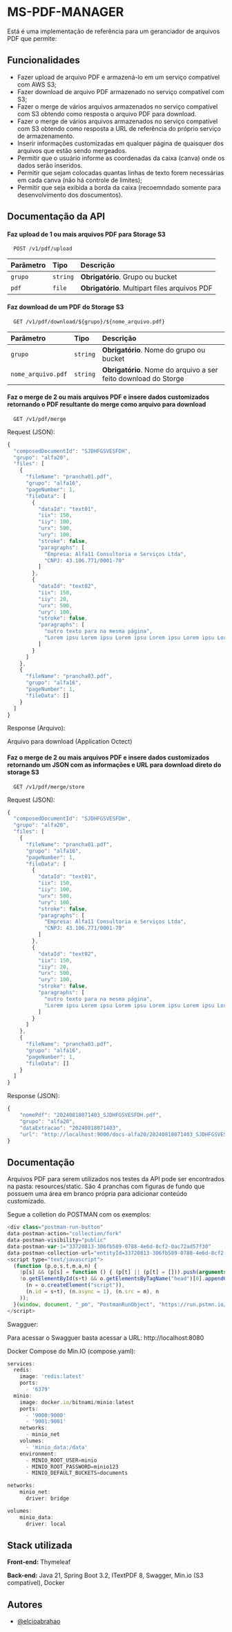 
# MS-PDF-MANAGER

Está é uma implementação de referência para um geranciador de arquivos PDF que permite:




## Funcionalidades

- Fazer upload de arquivo PDF e armazená-lo em um serviço compatível com AWS S3;
- Fazer download de arquivo PDF armazenado no serviço compatível com S3;
- Fazer o merge de vários arquivos armazenados no serviço compatível com S3 obtendo como resposta o arquivo PDF para download.
- Fazer o merge de vários arquivos armazenados no serviço compatível com S3 obtendo como resposta a URL de referência do próprio serviço de armazenamento.
- Inserir informações customizadas em qualquer página de quaisquer dos arquivos que estão sendo mergeados.
- Permitir que o usuário informe as coordenadas da caixa (canva) onde os dados serão inseridos.
- Permitir que sejam colocadas quantas linhas de texto forem necessárias em cada canva (não há controle de limites);
- Permitir que seja exibida a borda da caixa (recoemndado somente para desenvolvimento dos doscumentos).







## Documentação da API

#### Faz upload de 1 ou mais arquivos PDF para Storage S3

```http
  POST /v1/pdf/upload
```

| Parâmetro   | Tipo       | Descrição                           |
| :---------- | :--------- | :---------------------------------- |
| `grupo` | `string` | **Obrigatório**. Grupo ou bucket |
| `pdf` | `file` | **Obrigatório**. Multipart files arquivos PDF |

#### Faz download de um PDF do Storage S3

```http
  GET /v1/pdf/download/${grupo}/${nome_arquivo.pdf}
```

| Parâmetro   | Tipo       | Descrição                                   |
| :---------- | :--------- | :------------------------------------------ |
| `grupo`      | `string` | **Obrigatório**. Nome do grupo ou bucket |
| `nome_arquivo.pdf`      | `string` | **Obrigatório**. Nome do arquivo a ser feito download do Storge |

#### Faz o merge de 2 ou mais arquivos PDF e insere dados customizados retornando o PDF resultante do merge como arquivo para download

```http
  GET /v1/pdf/merge
```

Request (JSON):

```javascript
{
  "composedDocumentId": "SJDHFGSVESFDH",
  "grupo": "alfa20",
  "files": [
    {
      "fileName": "prancha01.pdf",
      "grupo": "alfa16",
      "pageNumber": 1,
      "fileData": [
        {
          "dataId": "text01",
          "iix": 150,
          "iiy": 100,
          "urx": 500,
          "ury": 100,
          "stroke": false,
          "paragraphs": [
            "Empresa: Alfa11 Consultoria e Serviços Ltda",
            "CNPJ: 43.106.771/0001-70"
          ]
        },
        {
          "dataId": "text02",
          "iix": 150,
          "iiy": 20,
          "urx": 500,
          "ury": 100,
          "stroke": false,
          "paragraphs": [
            "outro texto para na mesma página",
            "Lorem ipsu Lorem ipsu Lorem ipsu Lorem ipsu Lorem ipsu Lorem ipsu Lorem ipsu Lorem ipsu Lorem ipsu "
          ]
        }
      ]
    },
    {
      "fileName": "prancha03.pdf",
      "grupo": "alfa16",
      "pageNumber": 1,
      "fileData": []
    }
  ]
}
```

Response (Arquivo):

Arquivo para download (Application Octect)

#### Faz o merge de 2 ou mais arquivos PDF e insere dados customizados retornando um JSON com as informações e URL para download direto do storage S3

```http
  GET /v1/pdf/merge/store
```

Request (JSON):

```javascript
{
  "composedDocumentId": "SJDHFGSVESFDH",
  "grupo": "alfa20",
  "files": [
    {
      "fileName": "prancha01.pdf",
      "grupo": "alfa16",
      "pageNumber": 1,
      "fileData": [
        {
          "dataId": "text01",
          "iix": 150,
          "iiy": 100,
          "urx": 500,
          "ury": 100,
          "stroke": false,
          "paragraphs": [
            "Empresa: Alfa11 Consultoria e Serviços Ltda",
            "CNPJ: 43.106.771/0001-70"
          ]
        },
        {
          "dataId": "text02",
          "iix": 150,
          "iiy": 20,
          "urx": 500,
          "ury": 100,
          "stroke": false,
          "paragraphs": [
            "outro texto para na mesma página",
            "Lorem ipsu Lorem ipsu Lorem ipsu Lorem ipsu Lorem ipsu Lorem ipsu Lorem ipsu Lorem ipsu Lorem ipsu "
          ]
        }
      ]
    },
    {
      "fileName": "prancha03.pdf",
      "grupo": "alfa16",
      "pageNumber": 1,
      "fileData": []
    }
  ]
}
```

Response (JSON):

```javascript
{
    "nomePdf": "20240818071403_SJDHFGSVESFDH.pdf",
    "grupo": "alfa20",
    "dataExtracao": "20240818071403",
    "url": "http://localhost:9000/docs-alfa20/20240818071403_SJDHFGSVESFDH.pdf?response-content-disposition=attachment%253B%2Bfilename%253D%2522null%2522&X-Amz-Algorithm=AWS4-HMAC-SHA256&X-Amz-Credential=minio%2F20240818%2Fus-east-1%2Fs3%2Faws4_request&X-Amz-Date=20240818T221403Z&X-Amz-Expires=3600&X-Amz-SignedHeaders=host&X-Amz-Signature=f5404cb6cdbdc98e6059325f52c956e673892a2891e92526d112f744d5231292"
}
```
## Documentação

Arquivos PDF para serem utilizados nos testes da API pode ser encontrados na pasta: resources/static. São 4 pranchas com figuras de fundo que possuem uma área em branco própria para adicionar conteúdo customizado.

Segue a colletion do POSTMAN com os exemplos:

```javascript
<div class="postman-run-button"
data-postman-action="collection/fork"
data-postman-visibility="public"
data-postman-var-1="33720813-306fb589-0788-4e6d-8cf2-0ac72ad57f30"
data-postman-collection-url="entityId=33720813-306fb589-0788-4e6d-8cf2-0ac72ad57f30&entityType=collection&workspaceId=1795e8cb-8d2e-42fb-bf61-4a91350a1139"></div>
<script type="text/javascript">
  (function (p,o,s,t,m,a,n) {
    !p[s] && (p[s] = function () { (p[t] || (p[t] = [])).push(arguments); });
    !o.getElementById(s+t) && o.getElementsByTagName("head")[0].appendChild((
      (n = o.createElement("script")),
      (n.id = s+t), (n.async = 1), (n.src = m), n
    ));
  }(window, document, "_pm", "PostmanRunObject", "https://run.pstmn.io/button.js"));
</script>
```

Swagguer:

Para acessar o Swagguer basta acessar a URL:
http://localhost:8080


Docker Compose do Min.IO (compose.yaml):

```javascript
services:
  redis:
    image: 'redis:latest'
    ports:
      - '6379'
  minio:
    image: docker.io/bitnami/minio:latest
    ports:
      - '9000:9000'
      - '9001:9001'
    networks:
      - minio_net
    volumes:
      - 'minio_data:/data'
    environment:
      - MINIO_ROOT_USER=minio
      - MINIO_ROOT_PASSWORD=minio123
      - MINIO_DEFAULT_BUCKETS=documents

networks:
    minio_net:
      driver: bridge

volumes:
    minio_data:
      driver: local

```
## Stack utilizada

**Front-end:** Thymeleaf

**Back-end:** Java 21, Spring Boot 3.2, ITextPDF 8, Swagger, Min.io (S3 compatível), Docker


## Autores

- [@elcioabrahao](https://www.github.com/elcioabrahao)


